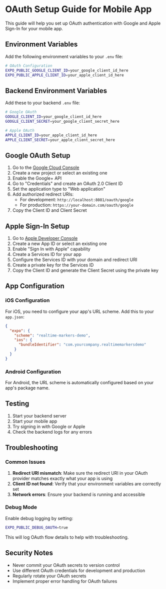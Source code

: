 # OAuth Setup Guide for Mobile App

This guide will help you set up OAuth authentication with Google and Apple Sign-In for your mobile app.

## Environment Variables

Add the following environment variables to your `.env` file:

```bash
# OAuth Configuration
EXPO_PUBLIC_GOOGLE_CLIENT_ID=your_google_client_id_here
EXPO_PUBLIC_APPLE_CLIENT_ID=your_apple_client_id_here
```

## Backend Environment Variables

Add these to your backend `.env` file:

```bash
# Google OAuth
GOOGLE_CLIENT_ID=your_google_client_id_here
GOOGLE_CLIENT_SECRET=your_google_client_secret_here

# Apple OAuth
APPLE_CLIENT_ID=your_apple_client_id_here
APPLE_CLIENT_SECRET=your_apple_client_secret_here
```

## Google OAuth Setup

1. Go to the [Google Cloud Console](https://console.cloud.google.com/)
2. Create a new project or select an existing one
3. Enable the Google+ API
4. Go to "Credentials" and create an OAuth 2.0 Client ID
5. Set the application type to "Web application"
6. Add authorized redirect URIs:
   - For development: `http://localhost:8081/oauth/google`
   - For production: `https://your-domain.com/oauth/google`
7. Copy the Client ID and Client Secret

## Apple Sign-In Setup

1. Go to [Apple Developer Console](https://developer.apple.com/)
2. Create a new App ID or select an existing one
3. Enable "Sign In with Apple" capability
4. Create a Services ID for your app
5. Configure the Services ID with your domain and redirect URI
6. Create a private key for the Services ID
7. Copy the Client ID and generate the Client Secret using the private key

## App Configuration

### iOS Configuration

For iOS, you need to configure your app's URL scheme. Add this to your `app.json`:

```json
{
  "expo": {
    "scheme": "realtime-markers-demo",
    "ios": {
      "bundleIdentifier": "com.yourcompany.realtimemarkersdemo"
    }
  }
}
```

### Android Configuration

For Android, the URL scheme is automatically configured based on your app's package name.

## Testing

1. Start your backend server
2. Start your mobile app
3. Try signing in with Google or Apple
4. Check the backend logs for any errors

## Troubleshooting

### Common Issues

1. **Redirect URI mismatch**: Make sure the redirect URI in your OAuth provider matches exactly what your app is using
2. **Client ID not found**: Verify that your environment variables are correctly set
3. **Network errors**: Ensure your backend is running and accessible

### Debug Mode

Enable debug logging by setting:

```bash
EXPO_PUBLIC_DEBUG_OAUTH=true
```

This will log OAuth flow details to help with troubleshooting.

## Security Notes

- Never commit your OAuth secrets to version control
- Use different OAuth credentials for development and production
- Regularly rotate your OAuth secrets
- Implement proper error handling for OAuth failures
